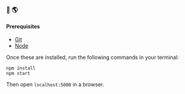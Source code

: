 ### 👋 🌎

#### Prerequisites

- [Git](https://git-scm.com/)
- [Node](https://nodejs.org/)

Once these are installed, run the following commands in your terminal:

```
npm install
npm start
```

Then open `localhost:5000` in a browser.